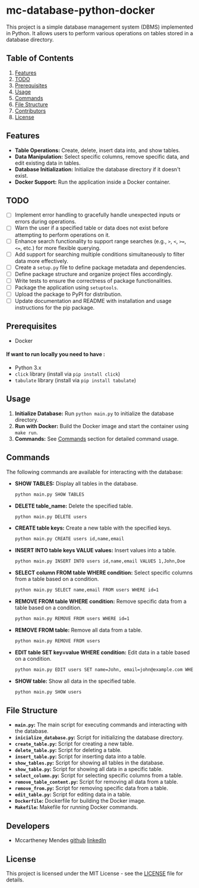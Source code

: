 # mc-database-python-docker 

This project is a simple database management system (DBMS) implemented in Python. It allows users to perform various operations on tables stored in a database directory.

## Table of Contents

1. [Features](#features)
8. [TODO](#todo)
2. [Prerequisites](#prerequisites)
3. [Usage](#usage)
4. [Commands](#commands)
5. [File Structure](#file-structure)
6. [Contributors](#contributors)
7. [License](#license)

## Features <a name="features"></a>

- **Table Operations:** Create, delete, insert data into, and show tables.
- **Data Manipulation:** Select specific columns, remove specific data, and edit existing data in tables.
- **Database Initialization:** Initialize the database directory if it doesn't exist.
- **Docker Support:** Run the application inside a Docker container.


## TODO <a name="todo"></a>

- [ ] Implement error handling to gracefully handle unexpected inputs or errors during operations.
- [ ] Warn the user if a specified table or data does not exist before attempting to perform operations on it.
- [ ] Enhance search functionality to support range searches (e.g., `>`, `<`, `>=`, `<=`, etc.) for more flexible querying.
- [ ] Add support for searching multiple conditions simultaneously to filter data more effectively.
- [ ] Create a `setup.py` file to define package metadata and dependencies.
- [ ] Define package structure and organize project files accordingly.
- [ ] Write tests to ensure the correctness of package functionalities.
- [ ] Package the application using `setuptools`.
- [ ] Upload the package to PyPI for distribution.
- [ ] Update documentation and README with installation and usage instructions for the pip package.

## Prerequisites <a name="prerequisites"></a>

- Docker<br>
#### If want to run locally you need to have : 
- Python 3.x <br>
- `click` library (install via `pip install click`)
- `tabulate` library (install via `pip install tabulate`)

## Usage <a name="usage"></a>

1. **Initialize Database:** Run `python main.py` to initialize the database directory.
2. **Run with Docker:** Build the Docker image and start the container using `make run`.
3. **Commands:** See [Commands](#commands) section for detailed command usage.

## Commands <a name="commands"></a>

The following commands are available for interacting with the database:

- **SHOW TABLES:** Display all tables in the database.
  ```bash
  python main.py SHOW TABLES
  ```

- **DELETE table_name:** Delete the specified table.
  ```bash
  python main.py DELETE users
  ```

- **CREATE table keys:** Create a new table with the specified keys.
  ```bash
  python main.py CREATE users id,name,email
  ```

- **INSERT INTO table keys VALUE values:** Insert values into a table.
  ```bash
  python main.py INSERT INTO users id,name,email VALUES 1,John,Doe
  ```

- **SELECT column FROM table WHERE condition:** Select specific columns from a table based on a condition.
  ```bash
  python main.py SELECT name,email FROM users WHERE id=1
  ```

- **REMOVE FROM table WHERE condition:** Remove specific data from a table based on a condition.
  ```bash
  python main.py REMOVE FROM users WHERE id=1
  ```

- **REMOVE FROM table:** Remove all data from a table.
  ```bash
  python main.py REMOVE FROM users
  ```

- **EDIT table SET key=value WHERE condition:** Edit data in a table based on a condition.
  ```bash
  python main.py EDIT users SET name=John, email=john@example.com WHERE id=1
  ```

- **SHOW table:** Show all data in the specified table.
  ```bash
  python main.py SHOW users
  ```
## File Structure <a name="file-structure"></a>

- **`main.py`:** The main script for executing commands and interacting with the database.
- **`inicialize_database.py`:** Script for initializing the database directory.
- **`create_table.py`:** Script for creating a new table.
- **`delete_table.py`:** Script for deleting a table.
- **`insert_table.py`:** Script for inserting data into a table.
- **`show_tables.py`:** Script for showing all tables in the database.
- **`show_table.py`:** Script for showing all data in a specific table.
- **`select_column.py`:** Script for selecting specific columns from a table.
- **`remove_table_content.py`:** Script for removing all data from a table.
- **`remove_from.py`:** Script for removing specific data from a table.
- **`edit_table.py`:** Script for editing data in a table.
- **`Dockerfile`:** Dockerfile for building the Docker image.
- **`Makefile`:** Makefile for running Docker commands.

## Developers <a name="contributors"></a>

- Mccartheney Mendes [github](https://github.com/mccartheney) [linkedIn](https://www.linkedin.com/in/mccartheney-mendes-892709292/)

## License <a name="license"></a>

This project is licensed under the MIT License - see the [LICENSE](LICENSE) file for details.

